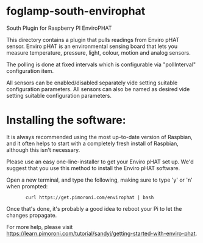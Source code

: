 # foglamp-south-envirophat
South Plugin for Raspberry PI EnviroPHAT

This directory contains a plugin that pulls readings from Enviro pHAT sensor.
Enviro pHAT is an environmental sensing board that lets you measure temperature,
pressure, light, colour, motion and analog sensors.

The polling is done at fixed intervals which is configurable via "pollInterval"
configuration item.

All sensors can be enabled/disabled separately vide setting suitable configuration
parameters. All sensors can also be named as desired vide setting suitable
configuration parameters.

Installing the software:
========================
It is always recommended using the most up-to-date version of Raspbian, and it
often helps to start with a completely fresh install of Raspbian, although this isn't
necessary.

Please use an easy one-line-installer to get your Enviro pHAT set up. We'd suggest that
you use this method to install the Enviro pHAT software.

Open a new terminal, and type the following, making sure to type 'y' or 'n' when prompted:

           curl https://get.pimoroni.com/envirophat | bash

Once that's done, it's probably a good idea to reboot your Pi to let the changes propagate.

For more help, please visit https://learn.pimoroni.com/tutorial/sandyj/getting-started-with-enviro-phat.